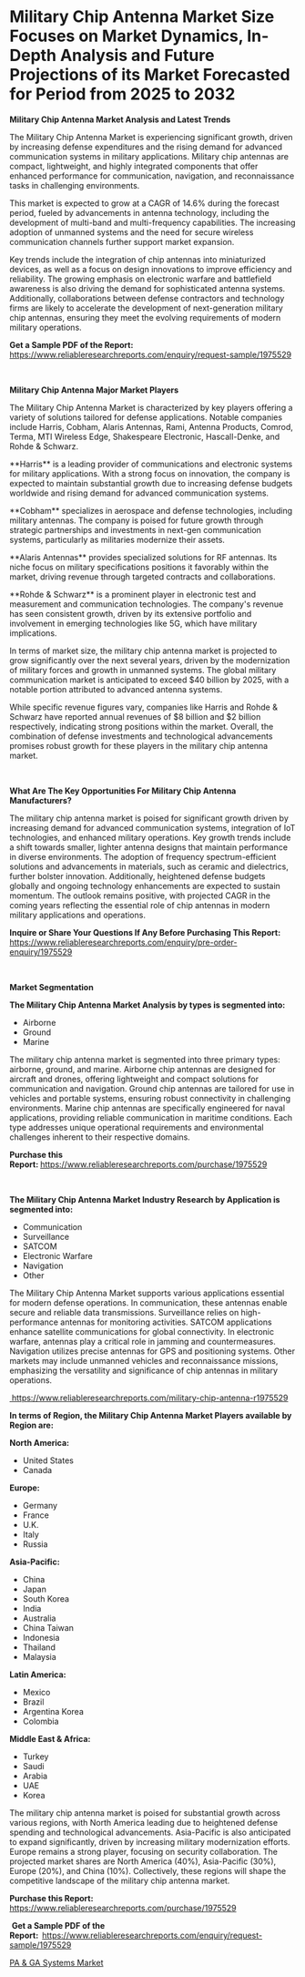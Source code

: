 <p><h1>Military Chip Antenna Market Size Focuses on Market Dynamics, In-Depth Analysis and Future Projections of its Market Forecasted for Period from 2025 to 2032</h1></p><p><strong>Military Chip Antenna Market Analysis and Latest Trends</strong></p>
<p><p>The Military Chip Antenna Market is experiencing significant growth, driven by increasing defense expenditures and the rising demand for advanced communication systems in military applications. Military chip antennas are compact, lightweight, and highly integrated components that offer enhanced performance for communication, navigation, and reconnaissance tasks in challenging environments.</p><p>This market is expected to grow at a CAGR of 14.6% during the forecast period, fueled by advancements in antenna technology, including the development of multi-band and multi-frequency capabilities. The increasing adoption of unmanned systems and the need for secure wireless communication channels further support market expansion.</p><p>Key trends include the integration of chip antennas into miniaturized devices, as well as a focus on design innovations to improve efficiency and reliability. The growing emphasis on electronic warfare and battlefield awareness is also driving the demand for sophisticated antenna systems. Additionally, collaborations between defense contractors and technology firms are likely to accelerate the development of next-generation military chip antennas, ensuring they meet the evolving requirements of modern military operations.</p></p>
<p><strong>Get a Sample PDF of the Report:&nbsp;</strong> <a href="https://www.reliableresearchreports.com/enquiry/request-sample/1975529?utm_campaign=2380&utm_medium=2&utm_source=Github&utm_content=ia&utm_term=13022025&utm_id=military-chip-antenna">https://www.reliableresearchreports.com/enquiry/request-sample/1975529</a></p>
<p>&nbsp;</p>
<p><strong>Military Chip Antenna Major Market Players</strong></p>
<p><p>The Military Chip Antenna Market is characterized by key players offering a variety of solutions tailored for defense applications. Notable companies include Harris, Cobham, Alaris Antennas, Rami, Antenna Products, Comrod, Terma, MTI Wireless Edge, Shakespeare Electronic, Hascall-Denke, and Rohde & Schwarz.</p><p>**Harris** is a leading provider of communications and electronic systems for military applications. With a strong focus on innovation, the company is expected to maintain substantial growth due to increasing defense budgets worldwide and rising demand for advanced communication systems. </p><p>**Cobham** specializes in aerospace and defense technologies, including military antennas. The company is poised for future growth through strategic partnerships and investments in next-gen communication systems, particularly as militaries modernize their assets.</p><p>**Alaris Antennas** provides specialized solutions for RF antennas. Its niche focus on military specifications positions it favorably within the market, driving revenue through targeted contracts and collaborations.</p><p>**Rohde & Schwarz** is a prominent player in electronic test and measurement and communication technologies. The company's revenue has seen consistent growth, driven by its extensive portfolio and involvement in emerging technologies like 5G, which have military implications.</p><p>In terms of market size, the military chip antenna market is projected to grow significantly over the next several years, driven by the modernization of military forces and growth in unmanned systems. The global military communication market is anticipated to exceed $40 billion by 2025, with a notable portion attributed to advanced antenna systems.</p><p>While specific revenue figures vary, companies like Harris and Rohde & Schwarz have reported annual revenues of $8 billion and $2 billion respectively, indicating strong positions within the market. Overall, the combination of defense investments and technological advancements promises robust growth for these players in the military chip antenna market.</p></p>
<p>&nbsp;</p>
<p><strong>What Are The Key Opportunities For Military Chip Antenna Manufacturers?</strong></p>
<p><p>The military chip antenna market is poised for significant growth driven by increasing demand for advanced communication systems, integration of IoT technologies, and enhanced military operations. Key growth trends include a shift towards smaller, lighter antenna designs that maintain performance in diverse environments. The adoption of frequency spectrum-efficient solutions and advancements in materials, such as ceramic and dielectrics, further bolster innovation. Additionally, heightened defense budgets globally and ongoing technology enhancements are expected to sustain momentum. The outlook remains positive, with projected CAGR in the coming years reflecting the essential role of chip antennas in modern military applications and operations.</p></p>
<p><strong>Inquire or Share Your Questions If Any Before Purchasing This Report:</strong> <a href="https://www.reliableresearchreports.com/enquiry/pre-order-enquiry/1975529?utm_campaign=2380&utm_medium=2&utm_source=Github&utm_content=ia&utm_term=13022025&utm_id=military-chip-antenna">https://www.reliableresearchreports.com/enquiry/pre-order-enquiry/1975529</a></p>
<p>&nbsp;</p>
<p><strong>Market Segmentation</strong></p>
<p><strong>The Military Chip Antenna Market Analysis by types is segmented into:</strong></p>
<p><ul><li>Airborne</li><li>Ground</li><li>Marine</li></ul></p>
<p><p>The military chip antenna market is segmented into three primary types: airborne, ground, and marine. Airborne chip antennas are designed for aircraft and drones, offering lightweight and compact solutions for communication and navigation. Ground chip antennas are tailored for use in vehicles and portable systems, ensuring robust connectivity in challenging environments. Marine chip antennas are specifically engineered for naval applications, providing reliable communication in maritime conditions. Each type addresses unique operational requirements and environmental challenges inherent to their respective domains.</p></p>
<p><strong>Purchase this Report:&nbsp;</strong><a href="https://www.reliableresearchreports.com/purchase/1975529?utm_campaign=2380&utm_medium=2&utm_source=Github&utm_content=ia&utm_term=13022025&utm_id=military-chip-antenna">https://www.reliableresearchreports.com/purchase/1975529</a></p>
<p>&nbsp;</p>
<p><strong>The Military Chip Antenna Market Industry Research by Application is segmented into:</strong></p>
<p><ul><li>Communication</li><li>Surveillance</li><li>SATCOM</li><li>Electronic Warfare</li><li>Navigation</li><li>Other</li></ul></p>
<p><p>The Military Chip Antenna Market supports various applications essential for modern defense operations. In communication, these antennas enable secure and reliable data transmissions. Surveillance relies on high-performance antennas for monitoring activities. SATCOM applications enhance satellite communications for global connectivity. In electronic warfare, antennas play a critical role in jamming and countermeasures. Navigation utilizes precise antennas for GPS and positioning systems. Other markets may include unmanned vehicles and reconnaissance missions, emphasizing the versatility and significance of chip antennas in military operations.</p></p>
<p><a href="https://www.reliableresearchreports.com/military-chip-antenna-r1975529?utm_campaign=2380&utm_medium=2&utm_source=Github&utm_content=ia&utm_term=13022025&utm_id=military-chip-antenna">&nbsp;https://www.reliableresearchreports.com/military-chip-antenna-r1975529</a></p>
<p><strong>In terms of Region, the Military Chip Antenna Market Players available by Region are:</strong></p>
<p>
    <p> <strong> North America: </strong>
        <ul>
            <li>United States</li>
            <li>Canada</li>
        </ul>
        </p> 
    <p> <strong> Europe: </strong>
        <ul>
            <li>Germany</li>
            <li>France</li>
            <li>U.K.</li>
            <li>Italy</li>
            <li>Russia</li>
        </ul>
        </p> 
    <p> <strong> Asia-Pacific: </strong>
        <ul>
            <li>China</li>
            <li>Japan</li>
            <li>South Korea</li>
            <li>India</li>
            <li>Australia</li>
            <li>China Taiwan</li>
            <li>Indonesia</li>
            <li>Thailand</li>
            <li>Malaysia</li>
        </ul>
        </p> 
    <p> <strong> Latin America: </strong>
        <ul>
            <li>Mexico</li>
            <li>Brazil</li>
            <li>Argentina Korea</li>
            <li>Colombia</li>
        </ul>
        </p> 
    <p> <strong> Middle East & Africa: </strong>
        <ul>
            <li>Turkey</li>
            <li>Saudi</li>
            <li>Arabia</li>
            <li>UAE</li>
            <li>Korea</li>
        </ul>
    </p>
    </p>
<p><p>The military chip antenna market is poised for substantial growth across various regions, with North America leading due to heightened defense spending and technological advancements. Asia-Pacific is also anticipated to expand significantly, driven by increasing military modernization efforts. Europe remains a strong player, focusing on security collaboration. The projected market shares are North America (40%), Asia-Pacific (30%), Europe (20%), and China (10%). Collectively, these regions will shape the competitive landscape of the military chip antenna market.</p></p>
<p><strong>Purchase this Report: </strong><a href="https://www.reliableresearchreports.com/purchase/1975529?utm_campaign=2380&utm_medium=2&utm_source=Github&utm_content=ia&utm_term=13022025&utm_id=military-chip-antenna">https://www.reliableresearchreports.com/purchase/1975529</a></p>
<p>&nbsp;<strong>Get a Sample PDF of the Report:&nbsp;&nbsp;</strong><a href="https://www.reliableresearchreports.com/enquiry/request-sample/1975529?utm_campaign=2380&utm_medium=2&utm_source=Github&utm_content=ia&utm_term=13022025&utm_id=military-chip-antenna">https://www.reliableresearchreports.com/enquiry/request-sample/1975529</a></p>
<p><strong></strong></p>
<p><p><a href="https://github.com/dolorespeddico90/Market-Research-Report-List-1/blob/main/pa-ga-systems-market.md?utm_campaign=2380&utm_medium=2&utm_source=Github&utm_content=ia&utm_term=13022025&utm_id=military-chip-antenna">PA & GA Systems Market</a></p></p>